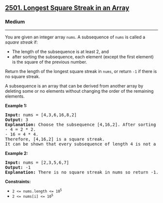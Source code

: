 <h2><a href="https://leetcode.com/problems/longest-square-streak-in-an-array">2501. Longest Square Streak in an Array</a></h2>
<h3>Medium</h3>
<hr>
<p>You are given an integer array <code>nums</code>. A subsequence of <code>nums</code> is called a <em>square streak</em> if:</p>
<ul>
<li>The length of the subsequence is at least 2, and</li>
<li>after sorting the subsequence, each element (except the first element) is the square of the previous number.</li>
</ul>

<p>Return the length of the longest square streak in <code>nums</code>, or return <code>-1</code> if there is no square streak.</p>

<p>A subsequence is an array that can be derived from another array by deleting some or no elements without changing the order of the remaining elements.</p>

<p><strong>Example 1:</strong></p>
<pre>
<strong>Input:</strong> nums = [4,3,6,16,8,2]
<strong>Output:</strong> 3
<strong>Explanation:</strong> Choose the subsequence [4,16,2]. After sorting it, it becomes [2,4,16].
- 4 = 2 * 2.
- 16 = 4 * 4.
Therefore, [4,16,2] is a square streak.
It can be shown that every subsequence of length 4 is not a square streak.
</pre>

<p><strong>Example 2:</strong></p>
<pre>
<strong>Input:</strong> nums = [2,3,5,6,7]
<strong>Output:</strong> -1
<strong>Explanation:</strong> There is no square streak in nums so return -1.
</pre>

<p><strong>Constraints:</strong></p>
<ul>
<li><code>2 <= nums.length <= 10<sup>5</sup></code></li>
<li><code>2 <= nums[i] <= 10<sup>5</sup></code></li>
</ul>
